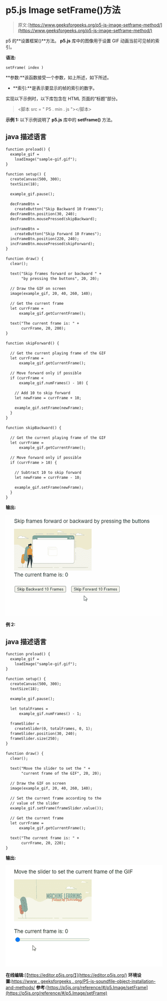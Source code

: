# p5.js Image setFrame()方法

> 原文:[https://www.geeksforgeeks.org/p5-js-image-setframe-method/](https://www.geeksforgeeks.org/p5-js-image-setframe-method/)

p5 的**设置框架()**方法。 **p5.js** 库中的图像用于设置 GIF 动画当前可见帧的索引。

**语法:**

```
setFrame( index )

```

**参数:**该函数接受一个参数，如上所述，如下所述。

*   **索引:**是表示要显示的帧的索引的数字。

实现以下示例时，以下库包含在 HTML 页面的“标题”部分。

> <脚本 src = " P5 . min . js "></脚本>

**示例 1:** 以下示例说明了 **p5.js** 库中的 **setFrame()** 方法。

## java 描述语言

```
function preload() {
  example_gif =
    loadImage("sample-gif.gif");
}

function setup() {
  createCanvas(500, 300);
  textSize(18);

  example_gif.pause();

  decFrameBtn =
    createButton("Skip Backward 10 Frames");
  decFrameBtn.position(30, 240);
  decFrameBtn.mousePressed(skipBackward);

  incFrameBtn =
    createButton("Skip Forward 10 Frames");
  incFrameBtn.position(220, 240);
  incFrameBtn.mousePressed(skipForward);
}

function draw() {
  clear();

  text("Skip frames forward or backward " +
       "by pressing the buttons", 20, 20);

  // Draw the GIF on screen
  image(example_gif, 20, 40, 260, 140);

  // Get the current frame
  let currFrame =
      example_gif.getCurrentFrame();

  text("The current frame is: " +
       currFrame, 20, 200);
}

function skipForward() {

  // Get the current playing frame of the GIF
  let currFrame =
      example_gif.getCurrentFrame();

  // Move forward only if possible
  if (currFrame <
      example_gif.numFrames() - 10) {

    // Add 10 to skip forward
    let newFrame = currFrame + 10;

    example_gif.setFrame(newFrame);
  }
}

function skipBackward() {

  // Get the current playing frame of the GIF
  let currFrame =
      example_gif.getCurrentFrame();

  // Move forward only if possible
  if (currFrame > 10) {

    // Subtract 10 to skip forward
    let newFrame = currFrame - 10;

    example_gif.setFrame(newFrame);
  }
}
```

**输出:**

![](img/e5578cc7235590bbff89a3cb5433ad15.png)

**例 2:**

## java 描述语言

```
function preload() {
  example_gif =
    loadImage("sample-gif.gif");
}

function setup() {
  createCanvas(500, 300);
  textSize(18);

  example_gif.pause();

  let totalFrames =
      example_gif.numFrames() - 1;

  frameSlider = 
    createSlider(0, totalFrames, 0, 1);
  frameSlider.position(30, 240);
  frameSlider.size(250);
}

function draw() {
  clear();

  text("Move the slider to set the " +
       "current frame of the GIF", 20, 20);

  // Draw the GIF on screen
  image(example_gif, 20, 40, 260, 140);

  // Set the current frame according to the
  // value of the slider
  example_gif.setFrame(frameSlider.value());

  // Get the current frame
  let currFrame =
      example_gif.getCurrentFrame();

  text("The current frame is: " +
       currFrame, 20, 220);
}
```

**输出:**

![](img/ff2b87e8a1d3bceb5ba24c4db2c5af68.png)

**在线编辑:**[【https://editor.p5js.org/】](https://editor.p5js.org/)
**环境设置:**[https://www . geeksforgeeks . org/P5-js-soundfile-object-installation-and-methods/](https://www.geeksforgeeks.org/p5-js-soundfile-object-installation-and-methods/)
**参考:**[https://p5js.org/reference/#/p5.Image/setFrame](https://p5js.org/reference/#/p5.Image/setFrame)